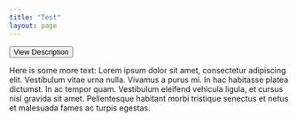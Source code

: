```yaml
---
title: "Test"
layout: page
---
```


<input type="button" onclick="growDiv()" value="View Description" id="more-button">

<div class="grow-content" id='grow'>
  <div class='measuringWrapper'>
    <p>Here is some more text: Lorem ipsum dolor sit amet, consectetur adipiscing elit. Vestibulum vitae urna nulla. Vivamus a purus mi. In hac habitasse platea dictumst.  In ac tempor quam. Vestibulum eleifend vehicula ligula, et cursus nisl gravida sit
      amet. Pellentesque habitant morbi tristique senectus et netus et malesuada fames ac turpis egestas.</p>
  </div>
</div>


<script>
  function growDiv() {
    var growDiv = document.getElementById('grow');
    if (growDiv.clientHeight) {
      growDiv.style.height = 0;
    } else {
      var wrapper = document.querySelector('.measuringWrapper');
      growDiv.style.height = wrapper.clientHeight + "px";
    }
    /*document.getElementById("more-button").value = document.getElementById("more-button").value == 'Read more' ? 'Read less' : 'Read more';*/
  }
</script>
